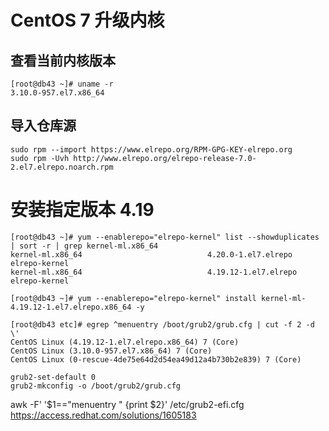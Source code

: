 # CentOS 7 升级内核

## 查看当前内核版本
```
[root@db43 ~]# uname -r
3.10.0-957.el7.x86_64
```
## 导入仓库源
```
sudo rpm --import https://www.elrepo.org/RPM-GPG-KEY-elrepo.org
sudo rpm -Uvh http://www.elrepo.org/elrepo-release-7.0-2.el7.elrepo.noarch.rpm
```

# 安装指定版本 4.19
```
[root@db43 ~]# yum --enablerepo="elrepo-kernel" list --showduplicates | sort -r | grep kernel-ml.x86_64
kernel-ml.x86_64                            4.20.0-1.el7.elrepo        elrepo-kernel
kernel-ml.x86_64                            4.19.12-1.el7.elrepo       elrepo-kernel

[root@db43 ~]# yum --enablerepo="elrepo-kernel" install kernel-ml-4.19.12-1.el7.elrepo.x86_64 -y
```

```
[root@db43 etc]# egrep ^menuentry /boot/grub2/grub.cfg | cut -f 2 -d \'
CentOS Linux (4.19.12-1.el7.elrepo.x86_64) 7 (Core)
CentOS Linux (3.10.0-957.el7.x86_64) 7 (Core)
CentOS Linux (0-rescue-4de75e64d2d54ea49d12a4b730b2e839) 7 (Core)
```
```
grub2-set-default 0
grub2-mkconfig -o /boot/grub2/grub.cfg
```



awk -F\' '$1=="menuentry " {print $2}' /etc/grub2-efi.cfg
https://access.redhat.com/solutions/1605183